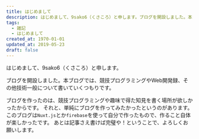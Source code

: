 ```yaml
---
title: はじめまして
description: はじめまして、9sako6（くさころ）と申します。ブログを開設しました。本ブログでは、...
tags:
  - 雑記
  - はじめまして
created_at: 1970-01-01
updated_at: 2019-05-23
draft: false
---
```


はじめまして、9sako6（くさころ）と申します。

ブログを開設しました。本ブログでは、競技プログラミングやWeb開発録、その他技術一般について書いていくつもりです。

ブログを作ったのは、競技プログラミングや趣味で得た知見を書く場所が欲しかったからです。
それと、単純にブログを作ってみたかったというのがあります。
このブログは`Nuxt.js`とか`firebase`を使って自分で作ったもので、作ること自体が楽しかったです。
あとは記事さえ書けば完璧や！ということで、よろしくお願いします。
